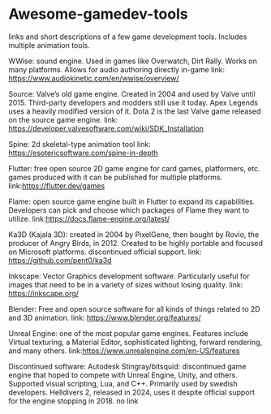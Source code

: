# Awesome-gamedev-tools

links and short descriptions of a few game development tools. Includes multiple animation tools. 

WWise: sound engine. Used in games like Overwatch, Dirt Rally. Works on many platforms. Allows for audio authoring directly in-game
link: https://www.audiokinetic.com/en/wwise/overview/

Source: Valve’s old game engine. Created in 2004 and used by Valve until 2015. Third-party developers and modders still use it today. Apex Legends uses a heavily modified version of it. Dota 2 is the last Valve game released on the source game engine.
link: https://developer.valvesoftware.com/wiki/SDK_Installation

Spine: 2d skeletal-type animation tool
link: https://esotericsoftware.com/spine-in-depth

Flutter: free open source 2D game engine for card games, platformers, etc. games produced with it can be published for multiple platforms.
link:https://flutter.dev/games

Flame: open source game engine built in Flutter to expand its capabilities. Developers can pick and choose which packages of Flame they want to utilize. 
link:https://docs.flame-engine.org/latest/

Ka3D (Kajala 3D): created in 2004 by PixelGene, then bought by Rovio, the producer of Angry Birds, in 2012. Created to be highly portable and focused on Microsoft platforms. discontinued official support.
link: https://github.com/pent0/ka3d

Inkscape: Vector Graphics development software. Particularly useful for images that need to be in a variety of sizes without losing quality.
link: https://inkscape.org/

Blender: Free and open source software for all kinds of things related to 2D and 3D animation.
link: https://www.blender.org/features/

Unreal Engine: one of the most popular game engines. Features include Virtual texturing, a Material Editor, sophisticated lighting, forward rendering, and many others.
link:https://www.unrealengine.com/en-US/features


Discontinued software:
Autodesk Stingray/bitsquid: discontinued game engine that hoped to compete with Unreal Engine, Unity, and others. Supported visual scripting, Lua, and C++. Primarily used by swedish developers. Helldivers 2, released in 2024, uses it despite official support for the engine stopping in 2018.
no link

